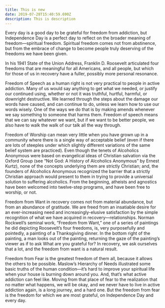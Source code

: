 ```yaml
---
title: This is new
date: 2019-07-28T15:40:59.690Z
description: This is description
---
```

Every day is a good day to be grateful for freedom from addiction, but Independence Day is a perfect day to reflect on the broader meaning of freedom—spiritual freedom. Spiritual freedom comes not from abstinence, but from the embrace of change to become people truly deserving of the freedoms we have been given.



In his 1941 State of the Union Address, Franklin D. Roosevelt articulated four freedoms that are meaningful for all Americans, and all people, but which for those of us in recovery have a fuller, possibly more personal resonance.



Freedom of Speech as a human right is not very practical to people in active addiction. Many of us would say anything to get what we needed, or justify our continued using, whether or not it was truthful, hurtful, harmful, or downright destructive. We learned through the steps about the damage our words have caused, and can continue to do, unless we learn how to use our words wisely. One of the ways we do that is by making amends whenever we say something to someone that harms them. Freedom of speech means that we can say whatever we want, but if we want to be better people, we also have to walk the walk of our talk all the way through.



Freedom of Worship can mean very little when you have grown up in a community where there is a single way of acceptable belief (even if there are lots of steeples under which slightly different variations of the same belief system are practiced). Even though the tenets of Alcoholics Anonymous were based on evangelical ideas of Christian salvation via the Oxford Group (see “Not God: A History of Alcoholics Anonymous” by Ernest Kurtz), none of the concepts underlying them are strictly Christian; and, the founders of Alcoholics Anonymous recognized the barrier that a strictly Christian approach would present to them in trying to provide a universal solution to suffering alcoholics. From the beginning, atheists and agnostics have been welcomed into twelve-step programs, and have been free to worship, or not.



Freedom from Want in recovery comes not from material abundance, but from an abundance of gratitude. We are freed from an insatiable desire for an ever-increasing need and increasingly-elusive satisfaction by the simple recognition of what we have acquired in recovery—relationships. Norman Rockwell’s seminal work, “Freedom from Want,” one of a series of paintings he did depicting Roosevelt’s four freedoms, is, very purposefully and pointedly, a painting of a Thanksgiving dinner. In the bottom right of the painting, a man looks out of the painting, returning the gaze of the painting’s viewer as if to ask What are you grateful for? In recovery, we ask ourselves that a lot, and the freedom from want is a natural result.



Freedom from Fear is the greatest freedom of them all, because it allows the others to be possible. Maslow’s Hierarchy of Needs illustrated some basic truths of the human condition—it’s hard to improve your spiritual life when your house is burning down around you. And, that’s what active addiction can feel like. Moving from that place of fear to the realization that no matter what happens, we will be okay, and we never have to live in active addiction again, is a long journey, and a hard one. But the freedom from fear is the freedom for which we are most grateful, on Independence Day and every day.
